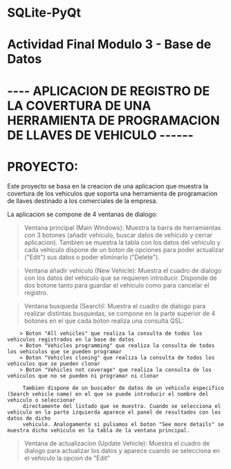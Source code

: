 # SQLite-PyQt

# Actividad Final Modulo 3 - Base de Datos


# ----  APLICACION DE REGISTRO DE LA COVERTURA DE UNA HERRAMIENTA DE PROGRAMACION DE LLAVES DE VEHICULO ------

# PROYECTO:

Este proyecto se basa en la creacion de una aplicacion que muestra la covertura de los vehiculos que soporta una herramienta de programacion de llaves
destinado a los comerciales de la empresa. 

La aplicacion se compone de 4 ventanas de dialogo: 

> Ventana principal (Main Windows): Muestra la barra de herramientas con 3 botones (añadir vehiculo, buscar datos de vehiculo y cerrar aplicacion). Tambien se muestra la tabla con
        los datos del vehiculo y cada vehiculo dispone de un boton de opciones para poder actualizar ("Edit") sus datos o poder eliminarlo ("Delete").

> Ventana añadir vehiculo (New Vehicle): Muestra el cuadro de dialogo con los datos del vehiculo que se requieren introducir. Disponde de dos botone tanto para guardar el vehiculo como
        para cancelar el registro.

> Ventana busqueda (Search): Muestra el cuadro de dialogo para realizar distintas busquedas, se compone en la parte superior de 4 botones en el que cada boton realiza una
consulta QSL:

        > Boton "All vehicles" que realiza la consulta de todos los vehiculos registrados en la base de datos
        > Boton "Vehicles programming" que realiza la consulta de todos los vehiculos que se pueden programar
        > Boton "Vehicles cloning" que realiza la consulta de todos los vehiculos que se pueden clonar
        > Boton "Vehicles not coverage" que realiza la consulta de los vehiculos que no se pueden ni programar ni clonar

         Tambien dispone de un buscador de datos de un vehiculo especifico (Search vehicle name) en el que se puede introducir el nombre del vehiculo o seleccionar
         directamente del listado que se muestra. Cuando se selecciona el vehiculo en la parte izquierda aparece el panel de resultados con los datos de dicho
         vehiculo. Analogamente si pulsamos el boton "See more details" se muestra dicho vehiculo en la tabla de la ventana principal.

> Ventana de actualizacion (Update Vehicle): Muestra el cuadro de dialogo para actualizar los datos y aparece cuando se selecciona en el vehiculo la opcion de "Edit"
